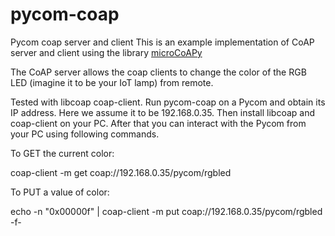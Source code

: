 # pycom-coap
Pycom coap server and client
This is an example implementation of CoAP server and client using the library [microCoAPy](https://github.com/insighio/microCoAPy)

The CoAP server allows the coap clients to change the color of the RGB LED (imagine it to be your IoT lamp) from remote.

Tested with libcoap coap-client. Run pycom-coap on a Pycom and obtain its IP address. Here we assume it to be 192.168.0.35. Then install libcoap and coap-client on your PC. After that you can interact with the Pycom from your PC using following commands.  

To GET the current color:

coap-client -m get coap://192.168.0.35/pycom/rgbled

To PUT a value of color:

echo -n "0x00000f" | coap-client -m put coap://192.168.0.35/pycom/rgbled -f-
